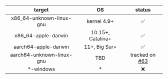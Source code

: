 |          target           |        OS         |                             status                             |
| :-----------------------: | :---------------: | :------------------------------------------------------------: |
| x86_64-unknown-linux-gnu  |    kernel 4.9+    |                               ✅                               |
|    x86_64-apple-darwin    | 10.15+, Catalina+ |                               ✅                               |
|   aarch64-apple-darwin    |   11+, Big Sur+   |                               ✅                               |
| aarch64-unknown-linux-gnu |        TBD        | tracked on [#63](https://github.com/CeresDB/ceresdb/issues/63) |
|        \*-windows         |        \*         |                               ❌                               |

